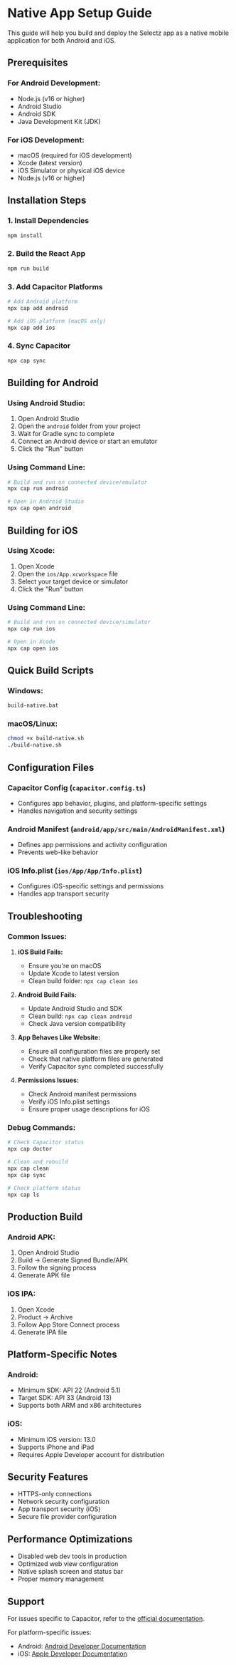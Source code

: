 # Native App Setup Guide

This guide will help you build and deploy the Selectz app as a native mobile application for both Android and iOS.

## Prerequisites

### For Android Development:
- Node.js (v16 or higher)
- Android Studio
- Android SDK
- Java Development Kit (JDK)

### For iOS Development:
- macOS (required for iOS development)
- Xcode (latest version)
- iOS Simulator or physical iOS device
- Node.js (v16 or higher)

## Installation Steps

### 1. Install Dependencies

```bash
npm install
```

### 2. Build the React App

```bash
npm run build
```

### 3. Add Capacitor Platforms

```bash
# Add Android platform
npx cap add android

# Add iOS platform (macOS only)
npx cap add ios
```

### 4. Sync Capacitor

```bash
npx cap sync
```

## Building for Android

### Using Android Studio:

1. Open Android Studio
2. Open the `android` folder from your project
3. Wait for Gradle sync to complete
4. Connect an Android device or start an emulator
5. Click the "Run" button

### Using Command Line:

```bash
# Build and run on connected device/emulator
npx cap run android

# Open in Android Studio
npx cap open android
```

## Building for iOS

### Using Xcode:

1. Open Xcode
2. Open the `ios/App.xcworkspace` file
3. Select your target device or simulator
4. Click the "Run" button

### Using Command Line:

```bash
# Build and run on connected device/simulator
npx cap run ios

# Open in Xcode
npx cap open ios
```

## Quick Build Scripts

### Windows:
```bash
build-native.bat
```

### macOS/Linux:
```bash
chmod +x build-native.sh
./build-native.sh
```

## Configuration Files

### Capacitor Config (`capacitor.config.ts`)
- Configures app behavior, plugins, and platform-specific settings
- Handles navigation and security settings

### Android Manifest (`android/app/src/main/AndroidManifest.xml`)
- Defines app permissions and activity configuration
- Prevents web-like behavior

### iOS Info.plist (`ios/App/App/Info.plist`)
- Configures iOS-specific settings and permissions
- Handles app transport security

## Troubleshooting

### Common Issues:

1. **iOS Build Fails:**
   - Ensure you're on macOS
   - Update Xcode to latest version
   - Clean build folder: `npx cap clean ios`

2. **Android Build Fails:**
   - Update Android Studio and SDK
   - Clean build: `npx cap clean android`
   - Check Java version compatibility

3. **App Behaves Like Website:**
   - Ensure all configuration files are properly set
   - Check that native platform files are generated
   - Verify Capacitor sync completed successfully

4. **Permissions Issues:**
   - Check Android manifest permissions
   - Verify iOS Info.plist settings
   - Ensure proper usage descriptions for iOS

### Debug Commands:

```bash
# Check Capacitor status
npx cap doctor

# Clean and rebuild
npx cap clean
npx cap sync

# Check platform status
npx cap ls
```

## Production Build

### Android APK:
1. Open Android Studio
2. Build → Generate Signed Bundle/APK
3. Follow the signing process
4. Generate APK file

### iOS IPA:
1. Open Xcode
2. Product → Archive
3. Follow App Store Connect process
4. Generate IPA file

## Platform-Specific Notes

### Android:
- Minimum SDK: API 22 (Android 5.1)
- Target SDK: API 33 (Android 13)
- Supports both ARM and x86 architectures

### iOS:
- Minimum iOS version: 13.0
- Supports iPhone and iPad
- Requires Apple Developer account for distribution

## Security Features

- HTTPS-only connections
- Network security configuration
- App transport security (iOS)
- Secure file provider configuration

## Performance Optimizations

- Disabled web dev tools in production
- Optimized web view configuration
- Native splash screen and status bar
- Proper memory management

## Support

For issues specific to Capacitor, refer to the [official documentation](https://capacitorjs.com/docs).

For platform-specific issues:
- Android: [Android Developer Documentation](https://developer.android.com/)
- iOS: [Apple Developer Documentation](https://developer.apple.com/) 